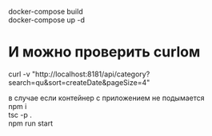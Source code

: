 docker-compose build <br/>
docker-compose up -d <br/>
# И можно проверить curlом <br/>
curl -v "http://localhost:8181/api/category?search=qu&sort=createDate&pageSize=4" <br/>

в случае если контейнер с приложением не подымается <br/>
npm i <br/>
tsc -p . <br/> 
npm run start <br/>
